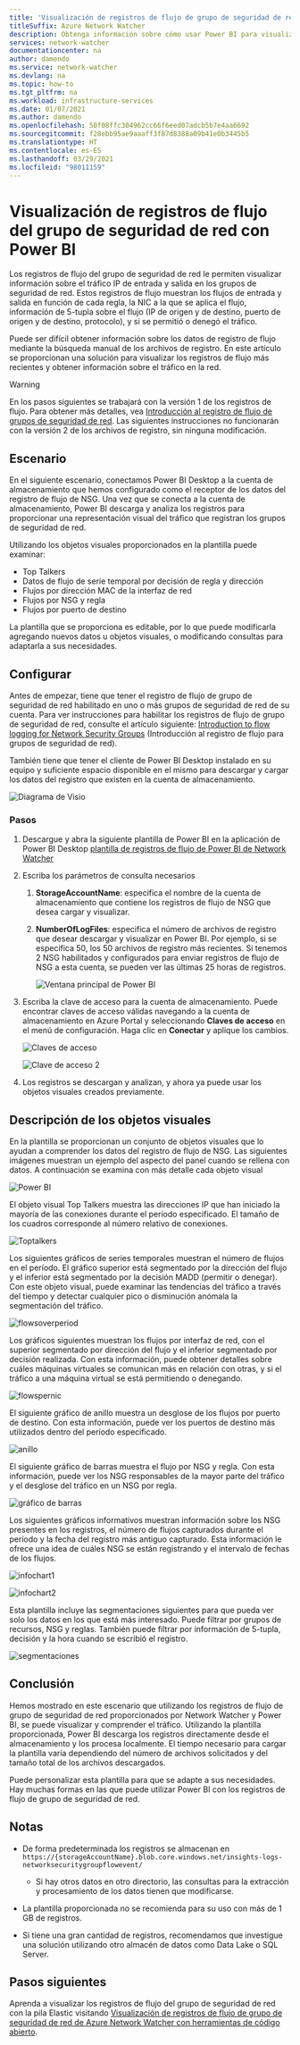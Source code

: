 ```yaml
---
title: 'Visualización de registros de flujo de grupo de seguridad de red de Azure: Power BI'
titleSuffix: Azure Network Watcher
description: Obtenga información sobre cómo usar Power BI para visualizar los registros de flujo de grupos de seguridad de red para que pueda ver información sobre el tráfico IP en Azure Network Watcher.
services: network-watcher
documentationcenter: na
author: damendo
ms.service: network-watcher
ms.devlang: na
ms.topic: how-to
ms.tgt_pltfrm: na
ms.workload: infrastructure-services
ms.date: 01/07/2021
ms.author: damendo
ms.openlocfilehash: 50f08ffc304962cc66f6eed07adcb5b7e4aa6692
ms.sourcegitcommit: f28ebb95ae9aaaff3f87d8388a09b41e0b3445b5
ms.translationtype: HT
ms.contentlocale: es-ES
ms.lasthandoff: 03/29/2021
ms.locfileid: "98011159"
---
```

# <a name="visualizing-network-security-group-flow-logs-with-power-bi"></a>Visualización de registros de flujo del grupo de seguridad de red con Power BI

Los registros de flujo del grupo de seguridad de red le permiten visualizar información sobre el tráfico IP de entrada y salida en los grupos de seguridad de red. Estos registros de flujo muestran los flujos de entrada y salida en función de cada regla, la NIC a la que se aplica el flujo, información de 5-tupla sobre el flujo (IP de origen y de destino, puerto de origen y de destino, protocolo), y si se permitió o denegó el tráfico.

Puede ser difícil obtener información sobre los datos de registro de flujo mediante la búsqueda manual de los archivos de registro. En este artículo se proporcionan una solución para visualizar los registros de flujo más recientes y obtener información sobre el tráfico en la red.

> [!Warning]  
> En los pasos siguientes se trabajará con la versión 1 de los registros de flujo. Para obtener más detalles, vea [Introducción al registro de flujo de grupos de seguridad de red](network-watcher-nsg-flow-logging-overview.md). Las siguientes instrucciones no funcionarán con la versión 2 de los archivos de registro, sin ninguna modificación.

## <a name="scenario"></a>Escenario

En el siguiente escenario, conectamos Power BI Desktop a la cuenta de almacenamiento que hemos configurado como el receptor de los datos del registro de flujo de NSG. Una vez que se conecta a la cuenta de almacenamiento, Power BI descarga y analiza los registros para proporcionar una representación visual del tráfico que registran los grupos de seguridad de red.

Utilizando los objetos visuales proporcionados en la plantilla puede examinar:

* Top Talkers
* Datos de flujo de serie temporal por decisión de regla y dirección
* Flujos por dirección MAC de la interfaz de red
* Flujos por NSG y regla
* Flujos por puerto de destino

La plantilla que se proporciona es editable, por lo que puede modificarla agregando nuevos datos u objetos visuales, o modificando consultas para adaptarla a sus necesidades.

## <a name="setup"></a>Configurar

Antes de empezar, tiene que tener el registro de flujo de grupo de seguridad de red habilitado en uno o más grupos de seguridad de red de su cuenta. Para ver instrucciones para habilitar los registros de flujo de grupo de seguridad de red, consulte el artículo siguiente: [Introduction to flow logging for Network Security Groups](network-watcher-nsg-flow-logging-overview.md) (Introducción al registro de flujo para grupos de seguridad de red).

También tiene que tener el cliente de Power BI Desktop instalado en su equipo y suficiente espacio disponible en el mismo para descargar y cargar los datos del registro que existen en la cuenta de almacenamiento.

![Diagrama de Visio][1]

### <a name="steps"></a>Pasos

1. Descargue y abra la siguiente plantilla de Power BI en la aplicación de Power BI Desktop [plantilla de registros de flujo de Power BI de Network Watcher](https://aka.ms/networkwatcherpowerbiflowlogstemplate)
1. Escriba los parámetros de consulta necesarios
   1. **StorageAccountName**: especifica el nombre de la cuenta de almacenamiento que contiene los registros de flujo de NSG que desea cargar y visualizar.
   1. **NumberOfLogFiles**: especifica el número de archivos de registro que desear descargar y visualizar en Power BI. Por ejemplo, si se especifica 50, los 50 archivos de registro más recientes. Si tenemos 2 NSG habilitados y configurados para enviar registros de flujo de NSG a esta cuenta, se pueden ver las últimas 25 horas de registros.

      ![Ventana principal de Power BI][2]

1. Escriba la clave de acceso para la cuenta de almacenamiento. Puede encontrar claves de acceso válidas navegando a la cuenta de almacenamiento en Azure Portal y seleccionando **Claves de acceso** en el menú de configuración. Haga clic en **Conectar** y aplique los cambios.

    ![Claves de acceso][3]

    ![Clave de acceso 2][4]

4. Los registros se descargan y analizan, y ahora ya puede usar los objetos visuales creados previamente.

## <a name="understanding-the-visuals"></a>Descripción de los objetos visuales

En la plantilla se proporcionan un conjunto de objetos visuales que lo ayudan a comprender los datos del registro de flujo de NSG. Las siguientes imágenes muestran un ejemplo del aspecto del panel cuando se rellena con datos. A continuación se examina con más detalle cada objeto visual 

![Power BI][5]
 
El objeto visual Top Talkers muestra las direcciones IP que han iniciado la mayoría de las conexiones durante el período especificado. El tamaño de los cuadros corresponde al número relativo de conexiones. 

![Toptalkers][6]

Los siguientes gráficos de series temporales muestran el número de flujos en el período. El gráfico superior está segmentado por la dirección del flujo y el inferior está segmentado por la decisión MADD (permitir o denegar). Con este objeto visual, puede examinar las tendencias del tráfico a través del tiempo y detectar cualquier pico o disminución anómala la segmentación del tráfico.

![flowsoverperiod][7]

Los gráficos siguientes muestran los flujos por interfaz de red, con el superior segmentado por dirección del flujo y el inferior segmentado por decisión realizada. Con esta información, puede obtener detalles sobre cuáles máquinas virtuales se comunican más en relación con otras, y si el tráfico a una máquina virtual se está permitiendo o denegando.

![flowspernic][8]

El siguiente gráfico de anillo muestra un desglose de los flujos por puerto de destino. Con esta información, puede ver los puertos de destino más utilizados dentro del período especificado.

![anillo][9]

El siguiente gráfico de barras muestra el flujo por NSG y regla. Con esta información, puede ver los NSG responsables de la mayor parte del tráfico y el desglose del tráfico en un NSG por regla.

![gráfico de barras][10]
 
Los siguientes gráficos informativos muestran información sobre los NSG presentes en los registros, el número de flujos capturados durante el período y la fecha del registro más antiguo capturado. Esta información le ofrece una idea de cuáles NSG se están registrando y el intervalo de fechas de los flujos.

![infochart1][11]

![infochart2][12]

Esta plantilla incluye las segmentaciones siguientes para que pueda ver solo los datos en los que está más interesado. Puede filtrar por grupos de recursos, NSG y reglas. También puede filtrar por información de 5-tupla, decisión y la hora cuando se escribió el registro.

![segmentaciones][13]

## <a name="conclusion"></a>Conclusión

Hemos mostrado en este escenario que utilizando los registros de flujo de grupo de seguridad de red proporcionados por Network Watcher y Power BI, se puede visualizar y comprender el tráfico. Utilizando la plantilla proporcionada, Power BI descarga los registros directamente desde el almacenamiento y los procesa localmente. El tiempo necesario para cargar la plantilla varía dependiendo del número de archivos solicitados y del tamaño total de los archivos descargados.

Puede personalizar esta plantilla para que se adapte a sus necesidades. Hay muchas formas en las que puede utilizar Power BI con los registros de flujo de grupo de seguridad de red. 

## <a name="notes"></a>Notas

* De forma predeterminada los registros se almacenan en `https://{storageAccountName}.blob.core.windows.net/insights-logs-networksecuritygroupflowevent/`

    * Si hay otros datos en otro directorio, las consultas para la extracción y procesamiento de los datos tienen que modificarse.

* La plantilla proporcionada no se recomienda para su uso con más de 1 GB de registros.

* Si tiene una gran cantidad de registros, recomendamos que investigue una solución utilizando otro almacén de datos como Data Lake o SQL Server.

## <a name="next-steps"></a>Pasos siguientes

Aprenda a visualizar los registros de flujo del grupo de seguridad de red con la pila Elastic visitando [Visualización de registros de flujo de grupo de seguridad de red de Azure Network Watcher con herramientas de código abierto](network-watcher-visualize-nsg-flow-logs-open-source-tools.md).

[1]: ./media/network-watcher-visualize-nsg-flow-logs-power-bi/figure1.png
[2]: ./media/network-watcher-visualize-nsg-flow-logs-power-bi/figure2.png
[3]: ./media/network-watcher-visualize-nsg-flow-logs-power-bi/figure3.png
[4]: ./media/network-watcher-visualize-nsg-flow-logs-power-bi/figure4.png
[5]: ./media/network-watcher-visualize-nsg-flow-logs-power-bi/figure5.png
[6]: ./media/network-watcher-visualize-nsg-flow-logs-power-bi/figure6.png
[7]: ./media/network-watcher-visualize-nsg-flow-logs-power-bi/figure7.png
[8]: ./media/network-watcher-visualize-nsg-flow-logs-power-bi/figure8.png
[9]: ./media/network-watcher-visualize-nsg-flow-logs-power-bi/figure9.png
[10]: ./media/network-watcher-visualize-nsg-flow-logs-power-bi/figure10.png
[11]: ./media/network-watcher-visualize-nsg-flow-logs-power-bi/figure11.png
[12]: ./media/network-watcher-visualize-nsg-flow-logs-power-bi/figure12.png
[13]: ./media/network-watcher-visualize-nsg-flow-logs-power-bi/figure13.png
